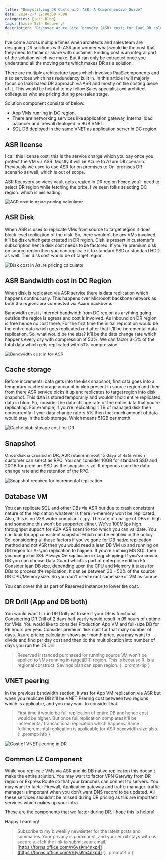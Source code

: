 ```yaml
---
title: "Demystifying DR Costs with ASR: A Comprehensive Guide"
date: 2024-2-7 12:00:00 +500
categories: [tech-blog]
tags: [Azure Site Recovery]
description: "Discover Azure Site Recovery (ASR) costs for IaaS DR solutions, covering licensing, disk replication, bandwidth, and all related cost"
---
```


I’ve come across multiple times when architects and sales team are designing DR solutions with ASR and wonder what would be the cost that they need to factor or share with customer. Finding cost is an integral part of the solution which we make. But it can only be extracted once you understand all the moving parts which makes DR as a solution.

There are multiple architecture types which involves PaaS components and also services which has redundancy built in. In this article I will majorly focus on IaaS based DR approach via ASR and mostly on the costing piece of it. This would be helpful to my fellow Sales specialist and architect colleagues who are pricing during pre-sales stage.

Solution component consists of below:

*	App VMs running in DC region.
*	There are networking services like application gateway, Internal load balancer and firewall deployed in HUB VNET.
*	SQL DB deployed in the same VNET as application server in DC region.

## ASR license
I call this license cost; this is the service charge which you pay once you protect the VM via ASR.
Mostly it will be Azure to Azure DR scenario. Previously we used to use ASR for on-premises to On-premises DR scenario as well, which is out of scope.

ASR Recovery services vault gets created in DR region hence you'll need to select DR region while fetching the price.
I've seen folks selecting DC region. which is misleading.

![ASR cost in azure pricing calculator](https://raw.githubusercontent.com/qureshiaquib/qureshiaquib.github.io/main/assets/07022024/asr-cost-azure-pricing-calculator.jpg)

## ASR Disk

When ASR is used to replicate VMs from source to target region it does block level replication of the disk. So, there wouldn’t be any VMs involved, it’ll be disk which gets created in DR region. Disk is present in customer’s subscription hence disk cost needs to be factored. If you’ve premium disk on source region then you can replicate it to standard SSD or standard HDD as well. This disk cost would be of target region.

![Disk cost in Azure pricing calculator](https://raw.githubusercontent.com/qureshiaquib/qureshiaquib.github.io/main/assets/07022024/disk-cost-azure-pricing-calculator.jpg)

## ASR Bandwidth cost in DC Region

When disk is replicated via ASR service there is data replication which happens continuously. This happens over Microsoft backbone network as both the regions are connected via Azure backbone.

Bandwidth cost is Internet bandwidth from DC region as anything going outside the region is egress and cost is involved. As inbound on DR region is free hence no cost there. For the first time the initial replication would be the entire data which gets replicated and after that it’ll be incremental data replication. So, what would be the size? It’ll be the data change rate which happens every day with compression of 50%. We can factor 3-5% of the total data which gets replicated with 50% compression.

![Bandwidth cost in for ASR](https://raw.githubusercontent.com/qureshiaquib/qureshiaquib.github.io/main/assets/07022024/bandwidth-cost-asr.jpg)

## Cache storage

Before incremental data gets into the disk snapshot, first data goes into a temporary cache storage account in blob present in source region and then from there ASR service picks it up and replicates to target region into disk snapshot. This data is stored temporarily and wouldn’t hold entire replicated data in blob. So, consider the data change rate of the entire data that you’re replicating. For example, if you’re replicating 1 TB of managed disk then concurrently if your data change rate is 5% then that much amount of data would stay in the blob storage. Which means 51GB per month. 

![Cache blob storage cost for DR](https://raw.githubusercontent.com/qureshiaquib/qureshiaquib.github.io/main/assets/07022024/cache-storage-cost-dr.jpg)

## Snapshot

Once disk is created in DR, ASR retains almost 15 days of data which customer can select as RPO. You can consider 10GB for standard SSD and 20GB for premium SSD as the snapshot size. It depends upon the data change rate and the retention of the RPO.

![Snapshot required for incremental replication](https://raw.githubusercontent.com/qureshiaquib/qureshiaquib.github.io/main/assets/07022024/snapshot-required-incremental-replication.jpg)

## Database VM

You can replicate SQL and other DBs via ASR but due to crash consistent nature of the replication whatever is there in-memory won’t be replicated. Also, this is no VSS writer compliant copy. The rate of change of DBs is high and sometime this won’t be supported either. We’ve 100MBps high throughput support for A2A ASR scenario too which you can validate. You can look for app consistent snapshot which can be enabled in the policy. So, considering all these factors if you’ve gone for DB native replication method and not ASR then you would need a lean DB VM up and running on DR region for A-sync replication to happen. If you’re running MS SQL then you can go for SQL Always On replication or Log shipping. If you’ve oracle DB you can choose Data Guard which is part of enterprise edition Etc.
Consider lean DB size, depending upon the CPU and Memory it takes for DBs to process the replication. It can be between 30 – 50% of the source DB CPU/Memory size. So you don't need exact same size of VM as source.

You can cover this as part of Reserved Instance to lower the cost.

## DR Drill (App and DB both)
You would want to run DR Drill just to see if your DR is functional. Considering DR Drill of 2 days half yearly would result in 96 hours of uptime for VMs. You would like to consider Production App VM and full-size DB for 96 hours per year. Consider premium disk cost for that many number of days.
Azure pricing calculator shows per month price, you may want to divide and find per day cost and then do the multiplication into number of days you run the DR Drill.

> Reserved Instanced purchased for running source VM won't be applied to VMs running in target(DR) region.
This is because RI is a regional construct. Savings plan can span region.
{: .prompt-tip }

## VNET peering

In the previous bandwidth section, it was for App VM replication via ASR but when you replicate DB it’ll be VNET Peering cost between two regions which is applicable, and you may want to consider that.

>First time it would be full replication of entire DB and hence cost would be higher. But once full replication completes it'll be incremental/ transactional replication which happens. Same full/incremental replication is applicable for ASR bandwidth size also.
{: .prompt-info }

![Cost of VNET peering in DR](https://raw.githubusercontent.com/qureshiaquib/qureshiaquib.github.io/main/assets/07022024/cost-vnet-peering-dr.jpg)

## Common LZ Component

While you replicate VMs via ASR and do DB native replication this doesn’t make the entire solution. You may want to factor VPN Gateway from DR region or Express Route so that your branches can connect to servers. You may want to factor Firewall, Application gateway and traffic manager. traffic manager is important when you don't want DNS record to be updated. All these services shouldn’t be missed during DR pricing as this are important services which makes up your infra.

These are the components that we factor during DR.
I hope this is helpful.

Happy Learning!

>Subscribe to my biweekly newsletter for the latest posts and summaries. Your privacy is paramount, and your email stays with us securely.
click the link to submit your email.
[https://forms.office.com/r/6ysKm4nkp4](https://forms.office.com/r/6ysKm4nkp4)
{: .prompt-tip }
